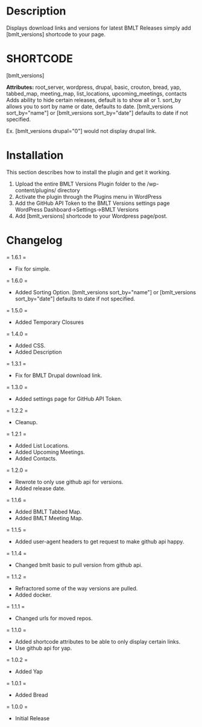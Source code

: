# Description

Displays download links and versions for latest BMLT Releases simply add [bmlt_versions] shortcode to your page.

# SHORTCODE
[bmlt_versions]

**Attributes:** root_server, wordpress, drupal, basic, crouton, bread, yap, tabbed_map, meeting_map, list_locations, upcoming_meetings, contacts
Adds ability to hide certain releases, default is to show all or 1. sort_by allows you to sort by name or date, defaults to date. [bmlt_versions sort_by="name"] or [bmlt_versions sort_by="date"] defaults to date if not specified.
                
Ex. [bmlt_versions drupal="0"] would not display drupal link.




# Installation

This section describes how to install the plugin and get it working.

1. Upload the entire BMLT Versions Plugin folder to the /wp-content/plugins/ directory
2. Activate the plugin through the Plugins menu in WordPress
3. Add the GitHub API Token to the BMLT Versions settings page WordPress Dashboard->Settings->BMLT Versions
4. Add [bmlt_versions] shortcode to your Wordpress page/post.


# Changelog

= 1.6.1 =
* Fix for simple.

= 1.6.0 =
* Added Sorting Option. [bmlt_versions sort_by="name"] or [bmlt_versions sort_by="date"] defaults to date if not specified.

= 1.5.0 =
* Added Temporary Closures

= 1.4.0 =

* Added CSS.
* Added Description

= 1.3.1 =

* Fix for BMLT Drupal download link.

= 1.3.0 =

* Added settings page for GitHub API Token.

= 1.2.2 =

* Cleanup.

= 1.2.1 =

* Added List Locations.
* Added Upcoming Meetings.
* Added Contacts.

= 1.2.0 =

* Rewrote to only use github api for versions.
* Added release date.

= 1.1.6 =

* Added BMLT Tabbed Map.
* Added BMLT Meeting Map.

= 1.1.5 =

* Added user-agent headers to get request to make github api happy.

= 1.1.4 =

* Changed bmlt basic to pull version from github api.

= 1.1.2 =

* Refractored some of the way versions are pulled.
* Added docker.

= 1.1.1 =

* Changed urls for moved repos.

= 1.1.0 =

* Added shortcode attributes to be able to only display certain links.
* Use github api for yap.

= 1.0.2 =

* Added Yap

= 1.0.1 =

* Added Bread

= 1.0.0 =

* Initial Release
